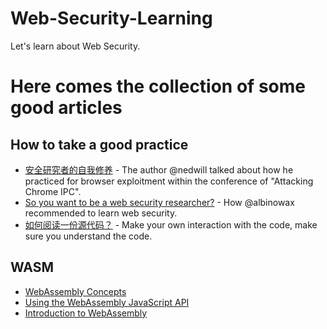 # Web-Security-Learning    
Let's learn about Web Security.  

# Here comes the collection of some good articles
## How to take a good practice
* [安全研究者的自我修养](https://mp.weixin.qq.com/s?__biz=MzU0MzgzNTU0Mw==&mid=2247483913&idx=1&sn=2a0558592e072389e348dc8f7c6223d1&chksm=fb0416f1cc739fe7aed6f45167dc5a555974aaeb250cdcdc3bdd973ae151b8534a7c2cef6c43&scene=21#wechat_redirect) - The author @nedwill talked about how he practiced for browser exploitment within the conference of "Attacking Chrome IPC".  
* [So you want to be a web security researcher?](https://portswigger.net/blog/so-you-want-to-be-a-web-security-researcher) - How @albinowax recommended to learn web security.  
* [如何阅读一份源代码？](https://www.codedump.info/post/20190324-how-to-read-code/) - Make your own interaction with the code, make sure you understand the code.

## WASM
* [WebAssembly Concepts
](https://developer.mozilla.org/en-US/docs/WebAssembly/Concepts)  
* [Using the WebAssembly JavaScript API
](https://developer.mozilla.org/en-US/docs/WebAssembly/Using_the_JavaScript_API)  
* [Introduction to WebAssembly](https://sensepost.com/blog/2018/introduction-to-webassembly/)
